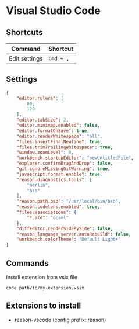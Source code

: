# Visual Studio Code

## Shortcuts

| **Command** | **Shortcut** |
|----------|----------|
| Edit settings | `Cmd + ,` |

## Settings

```json
{
    "editor.rulers": [
        80,
        120
    ],
    "editor.tabSize": 2,
    "editor.minimap.enabled": false,
    "editor.formatOnSave": true,
    "editor.renderWhitespace": "all",
    "files.insertFinalNewline": true,
    "files.trimTrailingWhitespace": true,
    "window.zoomLevel": 0,
    "workbench.startupEditor": "newUntitledFile",
    "explorer.confirmDragAndDrop": false,
    "git.ignoreMissingGitWarning": true,
    "javascript.format.enable": true,
    "reason.diagnostics.tools": [
        "merlin",
        "bsb"
    ],
    "reason.path.bsb": "/usr/local/bin/bsb",
    "reason.codelens.enabled": true,
    "files.associations": {
        "*.atd": "ocaml"
    },
    "diffEditor.renderSideBySide": false,
    "reason_language_server.autoRebuild": false,
    "workbench.colorTheme": "Default Light+"
}
```

## Commands

Install extension from vsix file

    code path/to/my-extension.vsix

## Extensions to install

- reason-vscode (config prefix: reason)
